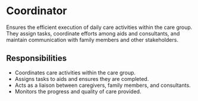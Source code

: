 # Coordinator

Ensures the efficient execution of daily care activities within the care group. They assign tasks, coordinate efforts
among aids and consultants, and maintain communication with family members and other stakeholders.

## Responsibilities

- Coordinates care activities within the care group.
- Assigns tasks to aids and ensures they are completed.
- Acts as a liaison between caregivers, family members, and consultants.
- Monitors the progress and quality of care provided.
